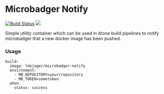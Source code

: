 # Microbadger Notify

[![Build Status](https://droneci.rwxlabs.io/api/badges/ldejager/microbadger-notify/status.svg)](https://droneci.rwxlabs.io/ldejager/microbadger-notify) [![](https://images.microbadger.com/badges/image/ldejager/microbadger-notify.svg)](https://microbadger.com/images/ldejager/microbadger-notify "Get your own image badge on microbadger.com")

Simple utility container which can be used in drone build pipelines to notify microbadger that a new docker image has been pushed.

### Usage

```
build:
  image: ldejager/microbadger-notify
  environment:
    - MB_REPOSITORY=your/repository
    - MB_TOKEN=sometoken
  when:
    status: success
```

